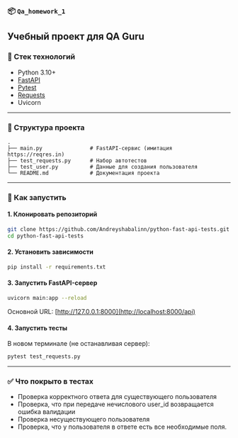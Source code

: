 ### 📦 `Qa_homework_1`

Учебный проект для  QA Guru
---

### 🔧 Стек технологий

* Python 3.10+
* [FastAPI](https://fastapi.tiangolo.com/)
* [Pytest](https://docs.pytest.org/)
* [Requests](https://requests.readthedocs.io/)
* Uvicorn

---

### 📁 Структура проекта

```
.
├── main.py               # FastAPI-сервис (имитация https://reqres.in)
├── test_requests.py      # Набор автотестов
├── test_user.py          # Данные для создания пользователя
└── README.md             # Документация проекта
```

---

### 🚀 Как запустить

#### 1. Клонировать репозиторий

```bash
git clone https://github.com/Andreyshabalinn/python-fast-api-tests.git
cd python-fast-api-tests
```

#### 2. Установить зависимости

```bash
pip install -r requirements.txt
```

#### 3. Запустить FastAPI-сервер

```bash
uvicorn main:app --reload
```

Основной URL: [http://127.0.0.1:8000](http://localhost:8000/api)

#### 4. Запустить тесты

В новом терминале (не останавливая сервер):

```bash
pytest test_requests.py
```

---

### ✅ Что покрыто в тестах

* Проверка корректного ответа для существующего пользователя
* Проверка, что при передаче нечислового user_id возвращается ошибка валидации
* Проверка несуществующего пользователя
* Проверка, что у пользователя в ответе есть все необходимые поля.
